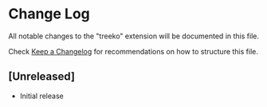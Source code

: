 # Change Log

All notable changes to the "treeko" extension will be documented in this file.

Check [Keep a Changelog](http://keepachangelog.com/) for recommendations on how to structure this file.

## [Unreleased]

- Initial release
